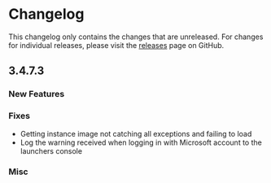 # Changelog

This changelog only contains the changes that are unreleased. For changes for individual releases, please visit the
[releases](https://github.com/ATLauncher/ATLauncher/releases) page on GitHub.

## 3.4.7.3

### New Features

### Fixes
- Getting instance image not catching all exceptions and failing to load
- Log the warning received when logging in with Microsoft account to the launchers console

### Misc
